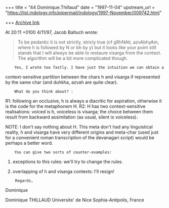 +++
title = "44 Dominique.Thillaud"
date = "1997-11-04"
upstream_url = "https://list.indology.info/pipermail/indology/1997-November/009742.html"

+++
[Archive link](https://list.indology.info/pipermail/indology/1997-November/009742.html)

At 20:11 +0100 4/11/97, Jacob Baltuch wrote:

>To be pedantic it is not strictly, stricly true (cf gRhNAti, azvAbhyAm,
>where h is followed by N or bh by y) but it looks like your point still
>stands that I will always be able to restaure visarga from the context.
>The algorithm will be a bit more complicated though.

        Yes, I wrote too fastly. I have just the intuition we can obtain a
context-sensitive partition between the chars h and visarga if represented
by the same char (and duhkha, azvah are quite clear).

        What do you think about? :
R1: following an occlusive, h is always a diacritic for aspiration,
otherwise it is the code for the metaphonem H.
R2: H has two context-sensitive realisations: voiced is h, voiceless is
visarga; the choice between them result from backward assimilation (as
usual, silent is voiceless).

NOTE: I don't say nothing about H. This meta don't had any linguistical
reality, h and visarga have very different origins and meta-char (used just
for a convenient roman transcription of the devanagari script) would be
perhaps a better word.

        You can give two sorts of counter-examples:
1) exceptions to this rules: we'll try to change the rules.
2) overlapping of h and visarga contexts: I'll resign!

        Regards,
Dominique



Dominique THILLAUD
Universite' de Nice Sophia-Antipolis, France



